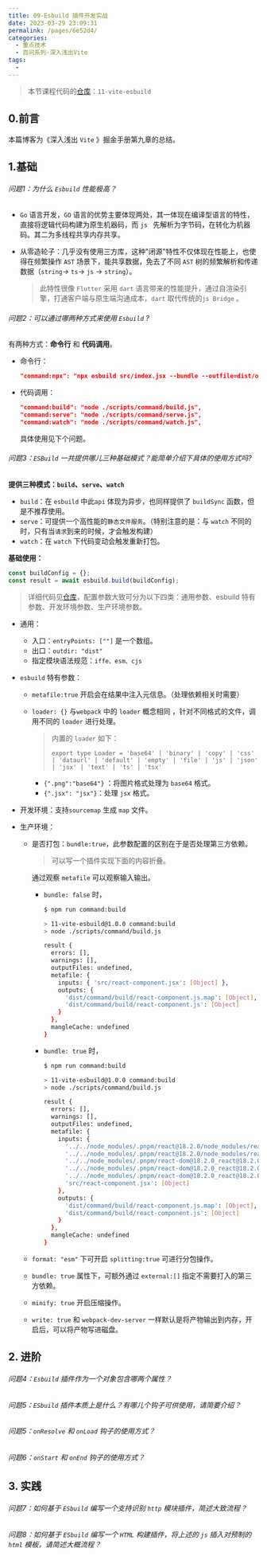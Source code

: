 ```yaml
---
title: 09-Esbuild 插件开发实战
date: 2023-03-29 23:09:31
permalink: /pages/6e52d4/
categories:
  - 重点技术
  - 百问系列-深入浅出Vite
tags:
  - 
---
```


> 本节课程代码的[仓库](https://github.com/wangjs-jacky/Learn-Vite/tree/main/examples/11-vite-esbuild)：`11-vite-esbuild`

## 0.前言

本篇博客为《深入浅出 `Vite` 》掘金手册第九章的总结。



## 1.基础

###### 问题1：为什么 `Esbuild` 性能极高？

- `Go` 语言开发，`GO` 语言的优势主要体现两处，其一体现在编译型语言的特性，直接将逻辑代码构建为原生机器码，而 `js ` 先解析为字节码，在转化为机器码。其二为多线程共享内存共享。

- 从零造轮子：几乎没有使用三方库，这种"闭源"特性不仅体现在性能上，也使得在频繁操作 `AST` 场景下，能共享数据，免去了不同 `AST` 树的频繁解析和传递数据（`string`-> `ts`-> `js` -> `string`）。

  > 此特性很像 `Flutter` 采用 `dart` 语言带来的性能提升，通过自渲染引擎，打通客户端与原生端沟通成本，`dart` 取代传统的`js Bridge` 。

###### 问题2：可以通过哪两种方式来使用 `Esbuild` ?

有两种方式：**命令行** 和 **代码调用**。

- 命令行：

  ```json
  "command:npx": "npx esbuild src/index.jsx --bundle --outfile=dist/out.js",
  ```

- 代码调用：

  ```json
  "command:build": "node ./scripts/command/build.js",
  "command:serve": "node ./scripts/command/serve.js",
  "command:watch": "node ./scripts/command/watch.js",
  ```

  具体使用见下个问题。



###### 问题3：`ESBuild` 一共提供哪儿三种基础模式？能简单介绍下具体的使用方式吗?

**提供三种模式：`build`、`serve`、`watch`**

- `build`：在 `esbuild` 中此`api` 体现为异步，也同样提供了 `buildSync` 函数，但是不推荐使用。
- `serve`：可提供一个高性能的`静态文件服务`。（特别注意的是：与 `watch` 不同的时，只有当`请求`到来的时候，才会触发构建）
- `watch`：在 `watch` 下代码变动会触发重新打包。

**基础使用：**

```javascript
const buildConfig = {};
const result = await esbuild.build(buildConfig);
```

> 详细代码见[仓库](https://github.com/wangjs-jacky/Learn-Vite/tree/main/examples/11-vite-esbuild/scripts/command)，配置参数大致可分为以下四类：通用参数、esbuild 特有参数、开发环境参数、生产环境参数。

- 通用：

  - 入口：`entryPoints: [""]` 是一个数组。
  - 出口：`outdir: "dist"`
  - 指定模块语法规范：`iffe、esm、cjs`

- `esbuild` 特有参数：

  - `metafile:true` 开启会在结果中注入元信息。（处理依赖相关时需要）

  - `loader: {}` 与`webpack` 中的 `loader` 概念相同 ，针对不同格式的文件，调用不同的 `loader` 进行处理。

    > 内置的 `loader` 如下：
    >
    > `export type Loader = 'base64' | 'binary' | 'copy' | 'css' | 'dataurl' | 'default' | 'empty' | 'file' | 'js' | 'json' | 'jsx' | 'text' | 'ts' | 'tsx'`

    - `{".png":"base64"}` ：将图片格式处理为 `base64` 格式。
    - `{".jsx": "jsx"}`：处理 `jsx` 格式。

- 开发环境：支持`sourcemap` 生成 `map` 文件。

- 生产环境：

  - 是否打包：`bundle:true`，此参数配置的区别在于是否处理第三方依赖。

    > 可以写一个插件实现下面的内容折叠。

    通过观察 `metafile` 可以观察输入输出。

    - `bundle: false` 时，
  
      ```bash
      $ npm run command:build
      
      > 11-vite-esbuild@1.0.0 command:build
      > node ./scripts/command/build.js
      
      result {
        errors: [],
        warnings: [],
        outputFiles: undefined,
        metafile: {
          inputs: { 'src/react-component.jsx': [Object] },
          outputs: {
            'dist/command/build/react-component.js.map': [Object],
            'dist/command/build/react-component.js': [Object]
          }
        },
        mangleCache: undefined
      }
      ```

    - `bundle: true` 时，
  
      ```bash
      $ npm run command:build
      
      > 11-vite-esbuild@1.0.0 command:build
      > node ./scripts/command/build.js
      
      result {
        errors: [],
        warnings: [],
        outputFiles: undefined,
        metafile: {
          inputs: {
            '../../node_modules/.pnpm/react@18.2.0/node_modules/react/cjs/react.development.js': [Object],
            '../../node_modules/.pnpm/react@18.2.0/node_modules/react/index.js': [Object],
            '../../node_modules/.pnpm/react-dom@18.2.0_react@18.2.0/node_modules/react-dom/cjs/react-dom-server-legacy.browser.development.js': [Object],
            '../../node_modules/.pnpm/react-dom@18.2.0_react@18.2.0/node_modules/react-dom/cjs/react-dom-server.browser.development.js': [Object],
            '../../node_modules/.pnpm/react-dom@18.2.0_react@18.2.0/node_modules/react-dom/server.browser.js': [Object],
            'src/react-component.jsx': [Object]
          },
          outputs: {
            'dist/command/build/react-component.js.map': [Object],
            'dist/command/build/react-component.js': [Object]
          }
        },
        mangleCache: undefined
      }
      ```

  - `format: "esm"`  下可开启 `splitting:true` 可进行分包操作。
  
  - `bundle: true` 属性下，可额外通过 `external:[]` 指定不需要打入的第三方依赖。
  
  - `minify: true` 开启压缩操作。
  
  -  `write: true` 和 `webpack-dev-server` 一样默认是将产物输出到内存，开启后，可以将产物写进磁盘。

## 2. 进阶

###### 问题4：`Esbuild` 插件作为一个对象包含哪两个属性？

###### 问题5：`ESbuild` 插件本质上是什么？有哪儿个钩子可供使用，请简要介绍？

###### 问题5：`onResolve` 和 `onLoad` 钩子的使用方式？

###### 问题6：`onStart` 和 `onEnd` 钩子的使用方式？



## 3. 实践

###### 问题7：如何基于 `ESbuild` 编写一个支持识别 `http` 模块插件，简述大致流程？

###### 问题8：如何基于 `ESbuild` 编写一个 `HTML` 构建插件，将上述的 `js` 插入对预制的 `html` 模板，请简述大概流程？





